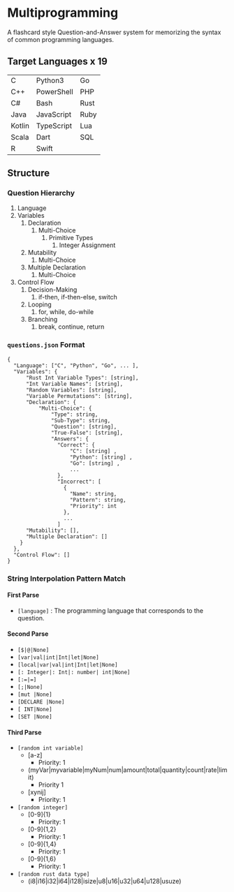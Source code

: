 # Multiprogramming

A flashcard style Question-and-Answer system for memorizing the syntax of common programming languages.

## Target Languages x 19

|        |            |      |
| ------ | ---------- | ---- |
| C      | Python3    | Go   |
| C++    | PowerShell | PHP  |
| C#     | Bash       | Rust |
| Java   | JavaScript | Ruby |
| Kotlin | TypeScript | Lua  |
| Scala  | Dart       | SQL  |
| R      | Swift      |      |

## Structure

### Question Hierarchy

1. Language
2. Variables
   1. Declaration
      1. Multi-Choice
         1. Primitive Types
            1. Integer Assignment
   2. Mutability
      1. Multi-Choice
   3. Multiple Declaration
      1. Multi-Choice
3. Control Flow
   1. Decision-Making
      1. if-then, if-then-else, switch
   2. Looping
      1. for, while, do-while
   3. Branching
      1. break, continue, return

### `questions.json` Format

```
{
  "Language": ["C", "Python", "Go", ... ],
  "Variables": {
      "Rust Int Variable Types": [string],
      "Int Variable Names": [string],
      "Random Variables": [string],
      "Variable Permutations": [string],
      "Declaration": {
          "Multi-Choice": {
              "Type": string,
              "Sub-Type": string,
              "Question": [string],
              "True-False": [string],
              "Answers": {
                "Correct": {
                    "C": [string] ,
                    "Python": [string] ,
                    "Go": [string] ,
                    ...
                },
                "Incorrect": [
                  {
                    "Name": string,
                    "Pattern": string,
                    "Priority": int
                  },
                  ...
                ]
      "Mutability": [],
      "Multiple Declaration": []
    }
  },
  "Control Flow": []
}

```

### String Interpolation Pattern Match

#### First Parse

- `[language]` : The programming language that corresponds to the question.

#### Second Parse

- `[$|@|None]`
- `[var|val|int|Int|let|None]`
- `[local|var|val|int|Int|let|None]`
- `[: Integer|: Int|: number| int|None]`
- `[:=|=]`
- `[;|None]`
- `[mut |None]`
- `[DECLARE |None]`
- `[ INT|None]`
- `[SET |None]`

#### Third Parse

- `[random int variable]`
  - [a-z]
    - Priority: 1
  - (myVar|myvariable|myNum|num|amount|total|quantity|count|rate|limit)
    - Priority 1
  - [xynij]
    - Priority: 1
- `[random integer]`
  - [0-9]{1}
    - Priority: 1
  - [0-9]{1,2}
    - Priority: 1
  - [0-9]{1,4}
    - Priority: 1
  - [0-9]{1,6}
    - Priority: 1
- `[random rust data type]`
  - (i8|i16|i32|i64|i128|isize|u8|u16|u32|u64|u128|usuze)
